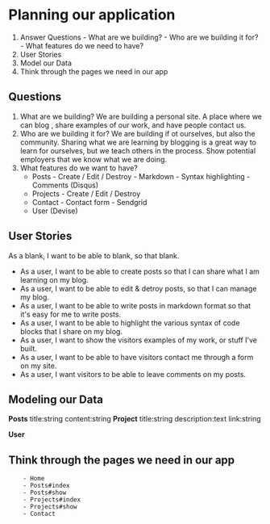 # Planning our application
1. Answer Questions
		- What are we building?
		- Who are we building it for?
		- What features do we need to have?
2. User Stories
3. Model our Data
4. Think through the pages we need in our app

## Questions
	
1. What are we building? We are building a personal site. A place where we can blog , share examples of our work, and have people contact us.
2. Who are we building it for? We are building if ot ourselves, but also the community. Sharing what we are learning by blogging is a great way to learn for ourselves, but we teach others in the process. Show potential employers that we know what we are doing.
3. What features do we want to have?
 	- Posts
			- Create / Edit / Destroy
			- Markdown
			- Syntax highlighting
			- Comments (Disqus)
	- Projects
			- Create / Edit / Destroy
	- Contact
			- Contact form
			- Sendgrid
	- User (Devise) 		
		
## User Stories
As a blank, I want to be able to blank, so that blank.

- As a user, I want to be able to create posts so that 			I can share what I am learning on my blog.
- As a user, I want to be able to edit & detroy posts, so that I can manage my blog.
- As a user, I want to be able to write posts in markdown format so that it's easy for me to write posts.
- As a user, I want to be able to highlight the various syntax of code blocks that I share on my blog.
- As a user, I want to show the visitors examples of my work, or stuff I've built.
- As a user, I want to be able to have visitors contact me through a form on my site.
- As a user, I want visitors to be able to leave comments on my posts.
	
## Modeling our Data

**Posts**
		title:string
		content:string
**Project**
		title:string
		description:text
		link:string
		
**User**

##	Think through the pages we need in our app

		- Home
		- Posts#index
		- Posts#show
		- Projects#index
		- Projects#show
		- Contact
	
			
	